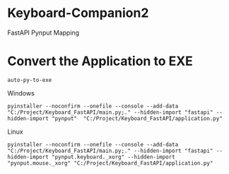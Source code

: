 # Keyboard-Companion2
FastAPI Pynput Mapping

# Convert the Application to EXE
```
auto-py-to-exe
```

Windows
```
pyinstaller --noconfirm --onefile --console --add-data "C:/Project/Keyboard_FastAPI/main.py;." --hidden-import "fastapi" --hidden-import "pynput"  "C:/Project/Keyboard_FastAPI/application.py"
```

 
Linux
```
pyinstaller --noconfirm --onefile --console --add-data "C:/Project/Keyboard_FastAPI/main.py;." --hidden-import "fastapi" --hidden-import "pynput.keyboard._xorg" --hidden-import "pynput.mouse._xorg" "C:/Project/Keyboard_FastAPI/application.py"
```